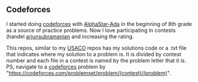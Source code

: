 ## Codeforces

I started doing [codeforces](https://codeforces.com/) with [AlphaStar-Ada](https://github.com/asubramanian08/AlphaStar-Ada) in the beginning of 8th grade as a source of practice problems. Now I love participating in contests (handel [arjunsubramanian](https://codeforces.com/profile/arjunsubramanian) and increasing the rating.

This repos, similar to my [USACO](https://github.com/asubramanian08/USACO) repos has my solutions code or a .txt file that indicates where my solution to a problem is. It is divided by contest number and each file in a contest is named by the problem letter that it is. PS, navigate to a [codeforces](https://codeforces.com/) problem by "https://codeforces.com/problemset/problem/(contest)/(problem)".
